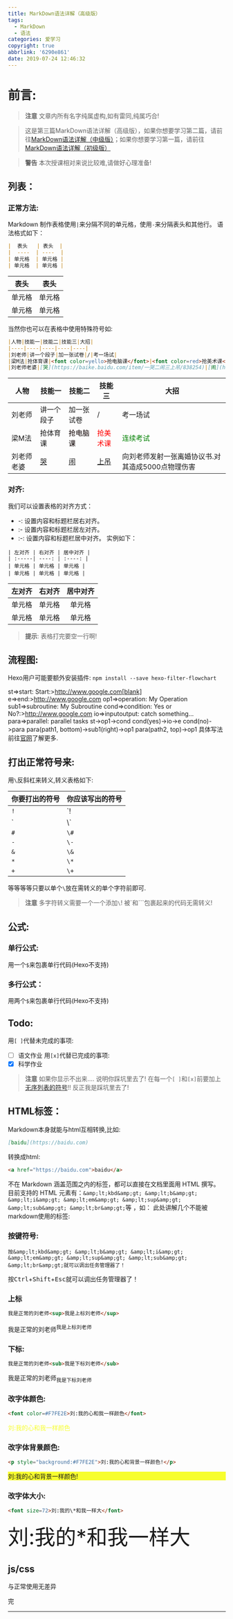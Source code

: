 ```yaml
---
title: MarkDown语法详解（高级版）
tags:
  - MarkDown
  - 语法
categories: 爱学习
copyright: true
abbrlink: '6290e861'
date: 2019-07-24 12:46:32
---
```

# 前言: 
> **注意**
> 文章内所有名字纯属虚构,如有雷同,纯属巧合!

> 这是第三篇MarkDown语法详解（高级版），如果你想要学习第二篇，请前往[MarkDown语法详解（中级版）](/2019/07/22/MarkDown语法详解（中级版）)；如果你想要学习第一篇，请前往[MarkDown语法详解（初级版）](/2019/07/21/MarkDown语法详解（初级版）)
 
> **警告**
> 本次授课相对来说比较难,请做好心理准备!

## 列表：
### 正常方法:
Markdown 制作表格使用`|`来分隔不同的单元格，使用`-`来分隔表头和其他行。
语法格式如下：
```Markdown
|  表头   | 表头  |
|  ----  | ----  |
| 单元格  | 单元格 |
| 单元格  | 单元格 |
```
|  表头   | 表头  |
|  ----  | ----  |
| 单元格  | 单元格 |
| 单元格  | 单元格 |

当然你也可以在表格中使用特殊符号如:
```Markdown
|人物|技能一|技能二|技能三|大招|
|----|----|----|----|----|
|刘老师|讲一个段子|加一张试卷|/|考一场试|
|梁M法|抢体育课|<font color=yello>抢电脑课</font>|<font color=red>抢美术课</font>|<font color=green>连续考试</font>|
|刘老师老婆|[哭](https://baike.baidu.com/item/一哭二闹三上吊/838254)|[闹](https://baike.baidu.com/item/一哭二闹三上吊/838254)|[上吊](https://baike.baidu.com/item/一哭二闹三上吊/838254)|向刘老师发射一张离婚协议书.对其造成5000点物理伤害|
```
|人物|技能一|技能二|技能三|大招|
|----|----|----|----|----|
|刘老师|讲一个段子|加一张试卷|/|考一场试|
|梁M法|抢体育课|<font color=yello>抢电脑课</font>|<font color=red>抢美术课</font>|<font color=green>连续考试</font>|
|刘老师老婆|[哭](https://baike.baidu.com/item/一哭二闹三上吊/838254)|[闹](https://baike.baidu.com/item/一哭二闹三上吊/838254)|[上吊](https://baike.baidu.com/item/一哭二闹三上吊/838254)|向刘老师发射一张离婚协议书.对其造成5000点物理伤害|

### 对齐:
我们可以设置表格的对齐方式：

- -: 设置内容和标题栏居右对齐。
- :- 设置内容和标题栏居左对齐。
- :-: 设置内容和标题栏居中对齐。
实例如下：
```
| 左对齐 | 右对齐 | 居中对齐 |
| :-----| ----: | :----: |
| 单元格 | 单元格 | 单元格 |
| 单元格 | 单元格 | 单元格 |
```
| 左对齐 | 右对齐 | 居中对齐 |
| :-----| ----: | :----: |
| 单元格 | 单元格 | 单元格 |
| 单元格 | 单元格 | 单元格 |

> **提示**:
> 表格打完要空一行啊!

## 流程图:
Hexo用户可能要额外安装插件: `npm install --save hexo-filter-flowchart`

st=>start: Start:>http://www.google.com[blank] e=>end:>http://www.google.com op1=>operation: My Operation sub1=>subroutine: My Subroutine cond=>condition: Yes or No?:>http://www.google.com io=>inputoutput: catch something... para=>parallel: parallel tasks st->op1->cond cond(yes)->io->e cond(no)->para para(path1, bottom)->sub1(right)->op1 para(path2, top)->op1
具体写法前往[官网](http://flowchart.js.org)了解更多.

## 打出正常符号来:
用`\`反斜杠来转义,转义表格如下:

| 你要打出的符号 | 你应该写出的符号 |
|----|----|
|`!`|`\!|
|\`|\\\`|
|`#`|`\#`|
|`-`|`\-`|
|`&`|`\&`|
|`*`|`\*`|
|`+`|`\+`|

等等等等只要以单个`\`放在需转义的单个字符前即可.

> **注意**
> 多字符转义需要一个一个添加`\`!
> 被\`和\`\`\`包裹起来的代码无需转义!

## 公式:
### 单行公式:
用一个`$`来包裹单行代码(Hexo不支持)
### 多行公式：
用两个`$`来包裹单行代码(Hexo不支持)

## Todo:
用`[ ]`代替未完成的事项:
- [ ] 语文作业
用`[x]`代替已完成的事项:
- [x] 科学作业

> **注意**
> 如果你显示不出来....
> 说明你踩坑里去了!
> 在每一个`[ ]`和`[x]`前要加上[无序列表的符号](/2019/07/22/MarkDown语法详解（中级版）/#无序排序)!!
> 反正我是踩坑里去了!


## HTML标签：
Markdown本身就能与html互相转换,比如:
```markdown
[baidu](https://baidu.com)
```
转换成html:
```html
<a href="https://baidu.com">baidu</a>
```
不在 Markdown 涵盖范围之内的标签，都可以直接在文档里面用 HTML 撰写。
目前支持的 HTML 元素有：`&amp;lt;kbd&amp;gt; &amp;lt;b&amp;gt; &amp;lt;i&amp;gt; &amp;lt;em&amp;gt; &amp;lt;sup&amp;gt; &amp;lt;sub&amp;gt; &amp;lt;br&amp;gt;`等 ，如：
此处讲解几个不能被markdown使用的标签:
### 按键符号:
```
按&amp;lt;kbd&amp;gt; &amp;lt;b&amp;gt; &amp;lt;i&amp;gt; &amp;lt;em&amp;gt; &amp;lt;sup&amp;gt; &amp;lt;sub&amp;gt; &amp;lt;br&amp;gt;就可以调出任务管理器了！
```
按<kbd>Ctrl</kbd>+<kbd>Shift</kbd>+<kbd>Esc</kbd>就可以调出任务管理器了！

### 上标
```html
我是正常的刘老师<sup>我是上标刘老师</sup>
```
我是正常的刘老师<sup>我是上标刘老师</sup>

### 下标:
```html
我是正常的刘老师<sub>我是下标刘老师</sub>
```
我是正常的刘老师<sub>我是下标刘老师</sub>

### 改字体颜色:
```html
<font color=#F7FE2E>刘:我的心和我一样颜色</font>
```
<font color=#F7FE2E>刘:我的心和我一样颜色</font>
### 改字体背景颜色:
```html
<p style="background:#F7FE2E">刘:我的心和背景一样颜色!</p>
```
<p style="background:#F7FE2E">刘:我的心和背景一样颜色!</p>

### 改字体大小:
```html
<font size=72>刘:我的\*和我一样大</font>
```

<font size=72>刘:我的\*和我一样大</font>

## js/css
与正常使用无差异

完
- - -






